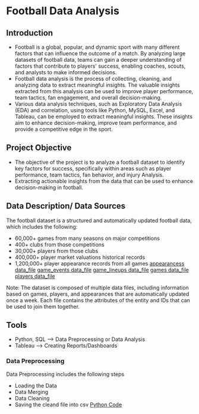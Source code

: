 # Football Data Analysis

## Introduction
- Football is a global, popular, and dynamic sport with many different factors that can influence the outcome of a match. By analyzing large datasets of football data, teams can gain a deeper understanding of factors that contribute to players' success, enabling coaches, scouts, and analysts to make informed decisions.
- Football data analysis is the process of collecting, cleaning, and analyzing data to extract meaningful insights. The valuable insights extracted from this analysis can be used to improve player performance, team tactics, fan engagement, and overall decision-making.
- Various data analysis techniques, such as Exploratory Data Analysis (EDA) and correlation, using tools like Python, MySQL, Excel, and Tableau, can be employed to extract meaningful insights. These insights aim to enhance decision-making, improve team performance, and provide a competitive edge in the sport.

## Project Objective
- The objective of the project is to analyze a football dataset to identify key factors for success, specifically within areas such as player performance, team tactics, fan behavior, and 
injury Analysis.
- Extracting actionable insights from the data that can be used to enhance decision-making in football.

## Data Description/ Data Sources
The football dataset is a structured and automatically updated football data, which includes the following:
- 60,000+ games from many seasons on major competitions
- 400+ clubs from those competitions
- 30,000+ players from those clubs
- 400,000+ player market valuations historical records
- 1,200,000+ player appearance records from all games
  [appearancess data_file](appearances.xlsx)
  [game_events data_file](game_events.xlsx)
  [game_lineups data_file](game_lineups.xlsx)
  [games data_file](games.xlsx)
  [players data_file](players.xlsx)
  
Note: The dataset is composed of multiple data files, including information based on games, players, and appearances that are automatically updated once a week. Each file contains the attributes of the entity and IDs that can be used to join them together.

## Tools
- Python, SQL --> Data Preprocessing or Data Analysis
- Tableau --> Creating Reports/Dashboards

### Data Preprocessing
Data Preprocessing includes the following steps
- Loading the Data
- Data Merging
- Data Cleaning
- Saving the cleand file into csv
  [Python Code](Project)

  

  


  



